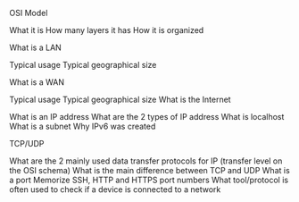 OSI Model

What it is
How many layers it has
How it is organized

What is a LAN

Typical usage
Typical geographical size

What is a WAN

Typical usage
Typical geographical size
What is the Internet

What is an IP address
What are the 2 types of IP address
What is localhost
What is a subnet
Why IPv6 was created

TCP/UDP

What are the 2 mainly used data transfer protocols for IP (transfer level on the OSI schema)
What is the main difference between TCP and UDP
What is a port
Memorize SSH, HTTP and HTTPS port numbers
What tool/protocol is often used to check if a device is connected to a network
